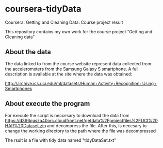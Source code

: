 # coursera-tidyData
Coursera: Getting and Cleaning Data: Course project result

This repository contains my own work for the course project "Getting and Cleaning data"

About the data
--------------
The data linked to from the course website represent data collected from the accelerometers from the Samsung Galaxy S smartphone. A full description is available at the site where the data was obtained:

http://archive.ics.uci.edu/ml/datasets/Human+Activity+Recognition+Using+Smartphones 

About execute the program
-------------------------
For execute the script is neccesary to download the data from 
https://d396qusza40orc.cloudfront.net/getdata%2Fprojectfiles%2FUCI%20HAR%20Dataset.zip and decompress the file. After this, is necesary to change the working directory to the path where the file was decompressed

The rsult is a file with tidy data named "tidyDataSet.txt"
